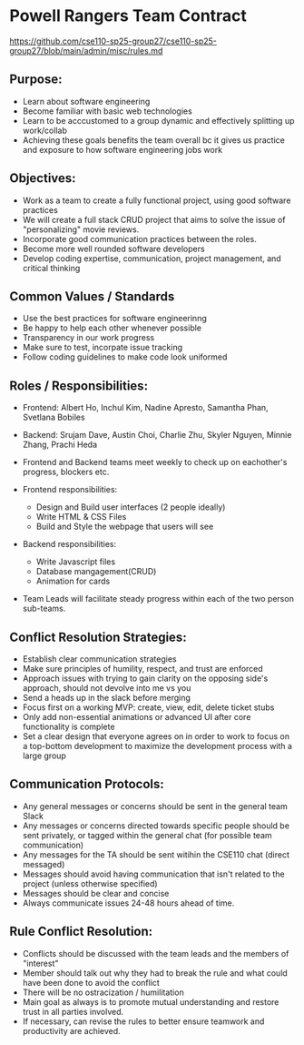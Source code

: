 # Powell Rangers Team Contract

https://github.com/cse110-sp25-group27/cse110-sp25-group27/blob/main/admin/misc/rules.md

## Purpose:
- Learn about software engineering
- Become familiar with basic web technologies
- Learn to be acccustomed to a group dynamic and effectively splitting up work/collab
- Achieving these goals benefits the team overall bc it gives us practice and exposure to how software engineering jobs work


## Objectives:
- Work as a team to create a fully functional project, using good software practices
- We will create a full stack CRUD project that aims to solve the issue of "personalizing" movie reviews. 
- Incorporate good communication practices between the roles.
- Become more well rounded software developers
- Develop coding expertise, communication, project management, and critical thinking


## Common Values / Standards
- Use the best practices for software engineerinng
- Be happy to help each other whenever possible
- Transparency in our work progress
- Make sure to test, incorpate issue tracking
- Follow coding guidelines to make code look uniformed


## Roles / Responsibilities:
- Frontend: Albert Ho, Inchul Kim, Nadine Apresto, Samantha Phan, Svetlana Bobiles
- Backend: Srujam Dave, Austin Choi, Charlie Zhu, Skyler Nguyen, Minnie Zhang, Prachi Heda
- Frontend and Backend teams meet weekly to check up on eachother's progress, blockers etc.
- Frontend responsibilities: 
    - Design and Build user interfaces (2 people ideally)
    - Write HTML & CSS Files
    - Build and Style the webpage that users will see 

- Backend responsibilities:
    - Write Javascript files
    - Database mangagement(CRUD)
    - Animation for cards
    
- Team Leads will facilitate steady progress within each of the two person sub-teams.


## Conflict Resolution Strategies:
- Establish clear communication strategies
- Make sure principles of humility, respect, and trust are enforced
- Approach issues with trying to gain clarity on the opposing side's approach, should not devolve into me vs you
- Send a heads up in the slack before merging
- Focus first on a working MVP: create, view, edit, delete ticket stubs
- Only add non-essential animations or advanced UI after core functionality is complete
- Set a clear design that everyone agrees on in order to work to focus on a top-bottom development to maximize the development process with a large group



## Communication Protocols:
- Any general messages or concerns should be sent in the general team Slack
- Any messages or concerns directed towards specific people should be sent privately, or tagged within the general chat (for possible team communication)
- Any messages for the TA should be sent witihin the CSE110 chat (direct messaged)
- Messages should avoid having communication that isn't related to the project (unless otherwise specified)
- Messages should be clear and concise
- Always communicate issues 24-48 hours ahead of time.


## Rule Conflict Resolution:
- Conflicts should be discussed with the team leads and the members of "interest"
- Member should talk out why they had to break the rule and what could have been done to avoid the conflict
- There will be no ostracization / humilitation
- Main goal as always is to promote mutual understanding and restore trust in all parties involved.
- If necessary, can revise the rules to better ensure teamwork and productivity are achieved.
